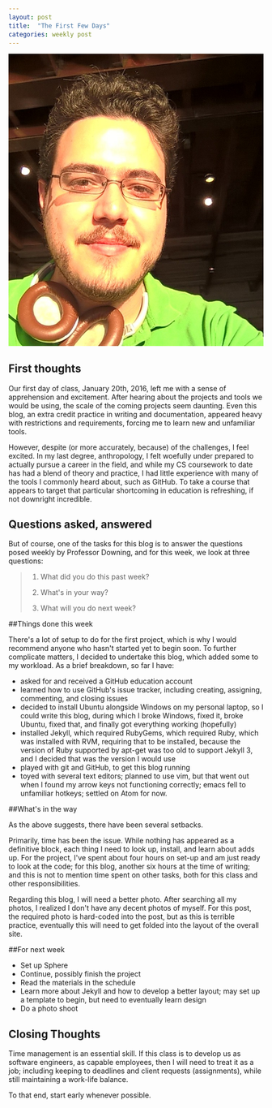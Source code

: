 ```yaml
---
layout: post
title:  "The First Few Days"
categories: weekly post
---
```


![Keith Gibson](/images/Keith-Gibson-at-Mozarts-to-Aspect.jpg "Keith Gibson")

First thoughts
--------------

Our first day of class, January 20th, 2016, left me with a sense of apprehension and excitement. After hearing about the projects and tools we would be using, the scale of the coming projects seem daunting. Even this blog, an extra credit practice in writing and documentation, appeared heavy with restrictions and requirements, forcing me to learn new and unfamiliar tools.

However, despite (or more accurately, because) of the challenges, I feel excited. In my last degree, anthropology, I felt woefully under prepared to actually pursue a career in the field, and while my CS coursework to date has had a blend of theory and practice, I had little experience with many of the tools I commonly heard about, such as GitHub. To take a course that appears to target that particular shortcoming in education is refreshing, if not downright incredible.

Questions asked, answered
-------------------------

But of course, one of the tasks for this blog is to answer the questions posed weekly by Professor Downing, and for this week, we look at three questions:

> 1. What did you do this past week?
>
> 2. What's in your way?
>
> 3. What will you do next week?

##Things done this week

There's a lot of setup to do for the first project, which is why I would recommend anyone who hasn't started yet to begin soon. To further complicate matters, I decided to undertake this blog, which added some to my workload. As a brief breakdown, so far I have:

- asked for and received a GitHub education account
- learned how to use GitHub's issue tracker, including creating, assigning, commenting, and closing issues
- decided to install Ubuntu alongside Windows on my personal laptop, so I could write this blog, during which I broke Windows, fixed it, broke Ubuntu, fixed that, and finally got everything working (hopefully)
- installed Jekyll, which required RubyGems, which required Ruby, which was installed with RVM, requiring that to be installed, because the version of Ruby supported by apt-get was too old to support Jekyll 3, and I decided that was the version I would use
- played with git and GitHub, to get this blog running
- toyed with several text editors; planned to use vim, but that went out when I found my arrow keys not functioning correctly; emacs fell to unfamiliar hotkeys; settled on Atom for now.


##What's in the way

As the above suggests, there have been several setbacks.

Primarily, time has been the issue. While nothing has appeared as a definitive block, each thing I need to look up, install, and learn about adds up. For the project, I've spent about four hours on set-up and am just ready to look at the code; for this blog, another six hours at the time of writing; and this is not to mention time spent on other tasks, both for this class and other responsibilities.

Regarding this blog, I will need a better photo. After searching all my photos, I realized I don't have any decent photos of myself. For this post, the required photo is hard-coded into the post, but as this is terrible practice, eventually this will need to get folded into the layout of the overall site.

##For next week

- Set up Sphere
- Continue, possibly finish the project
- Read the materials in the schedule
- Learn more about Jekyll and how to develop a better layout; may set up a template to begin, but need to eventually learn design
- Do a photo shoot

Closing Thoughts
----------------

Time management is an essential skill. If this class is to develop us as software engineers, as capable employees, then I will need to treat it as a job; including keeping to deadlines and client requests (assignments), while still maintaining a work-life balance.

To that end, start early whenever possible.
